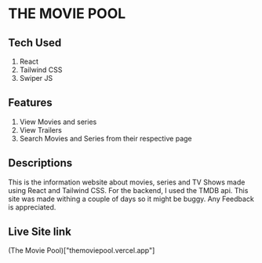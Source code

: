 # THE MOVIE POOL

## Tech Used
1. React
2. Tailwind CSS
3. Swiper JS

## Features
1. View Movies and series 
2. View Trailers
3. Search Movies and Series from their respective page

## Descriptions
 
  This is the information website about movies, series and TV Shows made using React and Tailwind CSS. For the backend, I used the TMDB api. This site was made withing a couple of days so it might be buggy. Any Feedback is appreciated. 

## Live Site link
  (The Movie Pool)["themoviepool.vercel.app"]